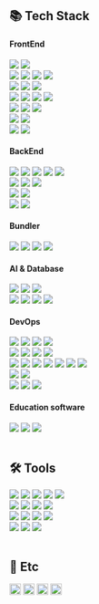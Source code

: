 ## 📚 Tech Stack

#### FrontEnd
<!-- HTML --><a href="https://html.spec.whatwg.org/"><img src="https://img.shields.io/badge/HTML5-E34F26?style=flat&logo=HTML5&logoColor=white" /></a>
<!-- PUG --><a href="https://pugjs.org"><img src="https://img.shields.io/badge/Pug-A86454?style=flat&logo=pug&logoColor=white" /></a>
<br />

<!-- CSS --><a href="https://www.w3.org/Style/CSS/"><img src="https://img.shields.io/badge/CSS3-1572B6?style=flat&logo=CSS3&logoColor=white" /></a>
<!-- SCSS --><a href="https://sass-lang.com"><img src="https://img.shields.io/badge/SCSS-D75892?style=flat&logo=sass&logoColor=white" /></a>
<!-- Tailwind CSS --><a href="https://tailwindcss.com"><img src="https://img.shields.io/badge/Tailwind%20CSS-37BCF8?style=flat&logo=tailwindcss&logoColor=white" /></a>
<!-- Bootstrap --><a href="https://getbootstrap.com"><img src="https://img.shields.io/badge/Bootstrap-7952B3?style=flat&logo=Bootstrap&logoColor=white" /></a>
<br />

<!-- JavaScript --><a href="https://www.ecma-international.org/"><img src="https://img.shields.io/badge/JavaScript-F7DF1E?style=flat&logo=JavaScript&logoColor=white" /></a>
<!-- TypeScript --><a href="https://www.typescriptlang.org"><img src="https://img.shields.io/badge/TypeScript-3178C6?style=flat&logo=TypeScript&logoColor=white" /></a>
<!-- jQuery --><a href="https://jquery.com"><img src="https://img.shields.io/badge/jQuery-0769AD?style=flat&logo=jQuery&logoColor=white" /></a>
<br />

<!-- React --><a href="https://reactjs.org/"><img src="https://img.shields.io/badge/React-58B4CD?style=flat&logo=React&logoColor=white" /></a>
<!-- React Native --><a href="https://reactnative.dev/"><img src="https://img.shields.io/badge/React Native-AD53BD?style=flat&logo=React&logoColor=white" /></a>
<!-- Next.js --><a href="https://nextjs.org"><img src="https://img.shields.io/badge/Next.js-000000?style=flat&logo=Next.js&logoColor=white" /></a>
<!-- Reducx --><a href="https://react-redux.js.org"><img src="https://img.shields.io/badge/Redux-764ABC?style=flat&logo=Redux&logoColor=white" /></a>
<br />

<!-- Vue.js --><a href="https://vuejs.org/"><img src="https://img.shields.io/badge/Vue.js-34A06F?style=flat&logo=Vue.js&logoColor=white" /></a>
<!-- Vuex --><a href="https://vuex.vuejs.org"><img src="https://img.shields.io/badge/Vuex-33465B?style=flat&logo=Vue.js&logoColor=white" /></a>
<!-- Nuxt.js --><a href="https://nuxt.com"><img src="https://img.shields.io/badge/Nuxt.js-01BF89?style=flat&logo=Nuxt&logoColor=FFFFFF" /></a>
<br />

<!-- Svelte --><a href="https://svelte.dev/"><img src="https://img.shields.io/badge/Svelte-FF3E00?style=flat&logo=Svelte&logoColor=white" /></a>
<!-- Angular --><a href="https://angular.io/"><img src="https://img.shields.io/badge/Angular-DD0031?style=flat&logo=Angular&logoColor=white" /></a>	
<br />

<!-- Dart --><a href="https://dart.dev/"><img src="https://img.shields.io/badge/Dartk-04589C?style=flat&logo=Dart&logoColor=white" /></a>
<!-- Flutter --><a href="https://flutter.dev/"><img src="https://img.shields.io/badge/Flutter-35B7F5?style=flat&logo=Flutter&logoColor=white" /></a>


#### BackEnd
<!-- Python --><a href="https://www.python.org/"><img src="https://img.shields.io/badge/Python-3876AB?style=flat&logo=Python&logoColor=white" /></a>
<!-- Django --><a href="https://www.djangoproject.com/"><img src="https://img.shields.io/badge/Django-082D1F?style=flat&logo=Django&logoColor=white" /></a>
<!-- Flask --><a href="https://flask.palletsprojects.com/"><img src="https://img.shields.io/badge/Flask-0C7963?style=flat&logo=Flask&logoColor=white" /></a>
<!-- FastAPI --><a href="https://fastapi.tiangolo.com/"><img src="https://img.shields.io/badge/FastAPI-009485?style=flat&logo=FastAPI&logoColor=white" /></a>
<!-- Selenium --><a href="https://www.selenium.dev/"><img src="https://img.shields.io/badge/Selenium-43B02A?style=flat&logo=Selenium&logoColor=white" /></a>
<br />

<!-- Node.js --><a href="https://nodejs.org/"><img src="https://img.shields.io/badge/Node.js-44843D?style=flat&logo=Node.js&logoColor=white" /></a>
<!-- Express.js --><a href="https://expressjs.com/"><img src="https://img.shields.io/badge/Express-303030?style=flat&logo=Express&logoColor=white" /></a>
<!-- NestJS --><a href="https://nestjs.com/"><img src="https://img.shields.io/badge/NestJS-EA2845?style=flat&logo=Nestjs&logoColor=white" /></a>
<br />

<!-- C --><a href="https://devdocs.io/c/"><img src="https://img.shields.io/badge/C-659AD1?style=flat&logo=C&logoColor=white" /></a>
<!-- C++ --><a href="https://isocpp.org/"><img src="https://img.shields.io/badge/C++-01589E?style=flat&logo=C&logoColor=white" /></a>
<br />

<!-- Java --><a href="https://www.java.com/"><img src="https://img.shields.io/badge/Java-3D82A1?style=flat&logo=Conda-Forge&logoColor=white" /></a>
<!-- Spring --><a href="https://spring.io/"><img src="https://img.shields.io/badge/Spring-6DB33F?style=flat&logo=Spring&logoColor=white" /></a>


#### Bundler
<!-- Webpack --><a href="https://webpack.js.org/"><img src="https://img.shields.io/badge/Webpack-324048?style=flat&logo=Webpack&logoColor=white" /></a>
<!-- Vite --><a href="https://vitejs.dev/"><img src="https://img.shields.io/badge/Vite-636CFF?style=flat&logo=Vite&logoColor=white" /></a>
<!-- Gulp --><a href="https://gulpjs.com/"><img src="https://img.shields.io/badge/Gulp-CF4647?style=flat&logo=Gulp&logoColor=white" /></a>
<!-- PWA --><a href="https://web.dev/progressive-web-apps/"><img src="https://img.shields.io/badge/PWA-6601ED?style=flat&logo=PWA&logoColor=white" /></a>

#### AI & Database
<!-- OpenAI --><a href="https://openai.com/"><img src="https://img.shields.io/badge/OpenAI-000000?style=flat&logo=openai&logoColor=white" /></a>
<!-- Lang Chain --><a href="https://www.langchain.com"><img src="https://img.shields.io/badge/Lang Chain-204544?style=flat&logo=langchain&logoColor=white" /></a>
<!-- Tensor Flow --><a href="https://www.tensorflow.org/"><img src="https://img.shields.io/badge/Tensor Flow-fe6f00?style=flat&logo=tensorflow&logoColor=white" /></a>
<br />

<!-- Oracle-db --><a href="https://www.oracle.com/database/"><img src="https://img.shields.io/badge/Oracle%20SQL-F80000?style=flat&logo=Oracle&logoColor=white" /></a>
<!-- MySQL --><a href="https://www.mysql.com/"><img src="https://img.shields.io/badge/MySQL-4479A1?style=flat&logo=MySQL&logoColor=white" /></a>
<!-- MariaDB --><a href="https://mariadb.org/"><img src="https://img.shields.io/badge/MariaDB-BA7157?style=flat&logo=MariaDB&logoColor=white" /></a>
<!-- MongoDB --><a href="https://www.mongodb.com/"><img src="https://img.shields.io/badge/MongoDB-016448?style=flat&logo=MongoDB&logoColor=white" /></a>

#### DevOps
<!-- Github --><a href="https://github.com/"><img src="https://img.shields.io/badge/GitHub-181717?style=flat&logo=GitHub&logoColor=white" /></a>
<!-- Replit --><a href="https://replit.com/"><img src="https://img.shields.io/badge/Replit-F26208?style=flat&logo=Replit&logoColor=white" /></a>
<!-- Netlify --><a href="https://www.netlify.com/"><img src="https://img.shields.io/badge/netlify-1EC0B1?style=flat&logo=Netlify&logoColor=white" /></a>
<!-- Vercel --><a href="https://vercel.com/"><img src="https://img.shields.io/badge/Vercel-000000?style=flat&logo=Vercel&logoColor=white" /></a>
<br />

<!-- Apache --><a href="https://httpd.apache.org/"><img src="https://img.shields.io/badge/Apache-D32E35?style=flat&logo=Apache&logoColor=white" /></a>
<!-- NGINX --><a href="https://www.nginx.com/"><img src="https://img.shields.io/badge/NGINX-009639?style=flat&logo=NGINX&logoColor=white" /></a>
<!-- Tomcat --><a href="https://tomcat.apache.org/"><img src="https://img.shields.io/badge/Tomcat-F8DC75?style=flat&logo=ApacheTomcat&logoColor=black" /></a>
<!-- IIS --><a href="https://www.iis.net/"><img src="https://img.shields.io/badge/IIS-053E54?style=flat&logo=Microsoft&logoColor=white" /></a>
<br />

<!-- Debian --><a href="https://www.debian.org/"><img src="https://img.shields.io/badge/Debian-D80150?style=flat&logo=debian&logoColor=White" /></a>
<!-- Ubuntu --><a href="https://ubuntu.com/"><img src="https://img.shields.io/badge/Ubuntu-E9531F?style=flat&logo=Ubuntu&logoColor=FFFFFF" /></a>
<!-- Redhat --><a href="https://www.redhat.com/"><img src="https://img.shields.io/badge/Redhat-ED0000?style=flat&logo=Redhat&logoColor=White" /></a>
<!-- Suse --><a href="https://www.suse.com/"><img src="https://img.shields.io/badge/SUSE-30B978?style=flat&logo=suse&logoColor=White" /></a>
<!-- Kali Linux --><a href="https://www.kali.org/"><img src="https://img.shields.io/badge/Kali%20Linux-FFFFFF?style=flat&logo=kalilinux&logoColor=White" /></a>
<!-- Oracle Linux --><a href="https://www.oracle.com/linux/"><img src="https://img.shields.io/badge/Oracle Linux-F80000?style=flat&logo=Oracle&logoColor=white" /></a>
<!-- CentOS --><a href="https://www.centos.org/"><img src="https://img.shields.io/badge/Centos-A04E8C?style=flat&logo=Centos&logoColor=White" /></a>
<br />

<!-- Docker --><a href="https://www.docker.com/"><img src="https://img.shields.io/badge/Docker-0A6CD7?style=flat&logo=Docker&logoColor=white" /></a>
<!-- Kubernetes --><a href="https://kubernetes.io/"><img src="https://img.shields.io/badge/Kubernetes-3271E2?style=flat&logo=Kubernetes&logoColor=white" /></a>
<br />

<!-- Firebase --><a href="https://firebase.google.com"/><img src="https://img.shields.io/badge/Firebase-F79628?style=flat&logo=Firebase&logoColor=white" /></a>
<!-- OCI --><a href="https://www.oracle.com/cloud/"><img src="https://img.shields.io/badge/OCI-F80000?style=flat&logo=Oracle&logoColor=white" /></a>
<!-- AWS --><a href="https://aws.amazon.com/"><img src="https://img.shields.io/badge/AWS-FF9900?style=flat&logo=AmazonAWS&logoColor=white" /></a>	

#### Education software
<!-- JayPro --><a href=""><img src="https://img.shields.io/badge/JayPro-252F38?style=flat&logo=JayPro&logoColor=white" /></a>
<!-- Scratch --><a href="https://scratch.mit.edu/"><img src="https://img.shields.io/badge/Scratch-F6A619?style=flat&logo=Scratch&logoColor=white" /></a>
<!-- AppInventor --><a href="https://appinventor.mit.edu/"><img src="https://img.shields.io/badge/AppInventor-8FC200?style=flat&logo=AppInventor&logoColor=white" /></a>
<br />
<br />


## 🛠 Tools

<!-- Vim --><a href="https://www.vim.org"><img src="https://img.shields.io/badge/Vim-19903D?style=flat&logo=vim&logoColor=white" /></a>
<!-- VScode --><a href="https://code.visualstudio.com/"><img src="https://img.shields.io/badge/Visual%20Studio%20Code-007ACC?style=flat&logo=VisualStudioCode&logoColor=white" /></a>
<!-- Sublime Text --><a href="https://www.sublimetext.com/"><img src="https://img.shields.io/badge/Sublime%20Text-FF9800?style=flat&logo=sublimetext&logoColor=white" /></a>
<!-- Jet Brains --><a href="https://www.jetbrains.com/"><img src="https://img.shields.io/badge/Jet%20Brains-080809?style=flat&logo=jetbrains&logoColor=white" /></a>	
<!-- Eclipes --><a href="https://www.eclipse.org/"><img src="https://img.shields.io/badge/Eclipse%20IDE-2C2255?style=flat&logo=EclipseIDE&logoColor=white" /></a>
<br />

<!-- Gimp --><a href="https://www.gimp.org/"><img src="https://img.shields.io/badge/Gimp-0E2326?style=flat&logo=gimp&logoColor=white" /></a>
<!-- Photopea --><a href="https://www.photopea.com/"><img src="https://img.shields.io/badge/Photopea-18A497?style=flat&logo=photopea&logoColor=white" /></a>
<!-- InkScape --><a href="https://inkscape.org/"><img src="https://img.shields.io/badge/InkScape-191919?style=flat&logo=inkscape&logoColor=white" /></a>
<!-- Blender --><a href="https://www.blender.org"><img src="https://img.shields.io/badge/Blender-E27203?style=flat&logo=blender&logoColor=white" /></a>
<br />

<!-- PhotoShop --><a href="https://www.adobe.com/products/photoshop.html"><img src="https://img.shields.io/badge/Adobe%20Photoshop-31A8FF?style=flat&logo=adobePhotoshop&logoColor=white" /></a>
<!-- Illustrator --><a href="https://www.adobe.com/products/illustrator.html"><img src="https://img.shields.io/badge/Adobe%20Illustrator-FEA607?style=flat&logo=adobeIllustrator&logoColor=white" /></a>
<!-- Indesign --><a href="https://www.adobe.com/products/indesign.html"><img src="https://img.shields.io/badge/Adobe%20Indesign-FF3266?style=flat&logo=adobeIndesign&logoColor=white" /></a>
<!-- Adobe XD --><a href="https://helpx.adobe.com/xd/user-guide.html"><img src="https://img.shields.io/badge/Adobe%20XD-f85dec?style=flat&logo=adobe&logoColor=white" /></a>
<br>

<!-- Figma --><a href="https://www.figma.com"><img src="https://img.shields.io/badge/Figma-F24D1D?style=flat&logo=figma&logoColor=white" /></a>
<!-- Sketch --><a href="https://www.sketch.com/"><img src="https://img.shields.io/badge/Sketch-F4A601?style=flat&logo=Sketch&logoColor=white" /></a>
<!-- miro --><a href="https://miro.com/"><img src="https://img.shields.io/badge/miro-FEDD33?style=flat&logo=miro&logoColor=white" /></a>
<br />
<br />


## 🔗 Etc

<!-- Backjun --><a href="https://www.acmicpc.net/"><img src="https://github.com/yonghun16/README_settings/blob/main/images/backjun.png" height=20px /></a>
<!-- Goorm --><a href="https://level.goorm.io/"><img src="https://github.com/yonghun16/README_settings/blob/main/images/goorm.png" height=20px /></a>
<!-- Jungol--><a href="https://www.jungol.co.kr/"><img src="https://github.com/yonghun16/README_settings/blob/main/images/jungol.png" height=20px /></a>
<!-- Programmers --><a href="https://programmers.co.kr/"><img src="https://github.com/yonghun16/README_settings/blob/main/images/programmers.png" height=20px /></a>
</div>
